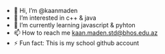 - 👋 Hi, I’m @kaanmaden
- 👀 I’m interested in c++ & java
- 🌱 I’m currently learning javascript & pyhton
- 📫 How to reach me kaan.maden.std@bhos.edu.az
- ⚡ Fun fact: This is my school github account


